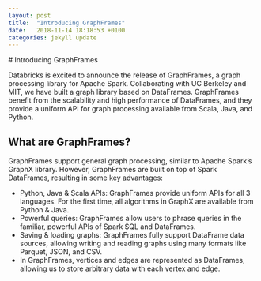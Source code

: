 ```yaml
---
layout: post
title:  "Introducing GraphFrames"
date:   2018-11-14 18:18:53 +0100
categories: jekyll update
---
```

# Introducing GraphFrames

Databricks is excited to announce the release of GraphFrames, a graph processing library for Apache Spark. Collaborating with UC Berkeley and MIT, we have built a graph library based on DataFrames. GraphFrames benefit from the scalability and high performance of DataFrames, and they provide a uniform API for graph processing available from Scala, Java, and Python.

## What are GraphFrames?

GraphFrames support general graph processing, similar to Apache Spark’s GraphX library. However, GraphFrames are built on top of Spark DataFrames, resulting in some key advantages:

* Python, Java & Scala APIs: GraphFrames provide uniform APIs for all 3 languages. For the first time, all algorithms in GraphX are available from Python & Java.
* Powerful queries: GraphFrames allow users to phrase queries in the familiar, powerful APIs of Spark SQL and DataFrames.
* Saving & loading graphs: GraphFrames fully support DataFrame data sources, allowing writing and reading graphs using many formats like Parquet, JSON, and CSV.
* In GraphFrames, vertices and edges are represented as DataFrames, allowing us to store arbitrary data with each vertex and edge.